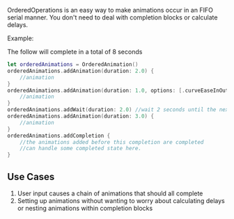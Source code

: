 OrderedOperations is an easy way to make animations occur in an FIFO serial manner. You don't need to deal with completion blocks or calculate delays. 

Example:

The follow will complete in a total of 8 seconds

```swift
let orderedAnimations = OrderedAnimation()
orderedAnimations.addAnimation(duration: 2.0) { 
    //animation
}
orderedAnimations.addAnimation(duration: 1.0, options: [.curveEaseInOut, .allowUserInteraction]) { 
    //animation
}
orderedAnimations.addWait(duration: 2.0) //wait 2 seconds until the next one starts
orderedAnimations.addAnimation(duration: 3.0) { 
    //animation
}
orderedAnimations.addCompletion {
    //the animations added before this completion are completed
    //can handle some completed state here.
}
```



## Use Cases

1. User input causes a chain of animations that should all complete
2. Setting up animations without wanting to worry about calculating delays or nesting animations within completion blocks